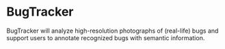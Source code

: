 # BugTracker
BugTracker will analyze high-resolution photographs of (real-life) bugs and support users to annotate recognized bugs with semantic information.
